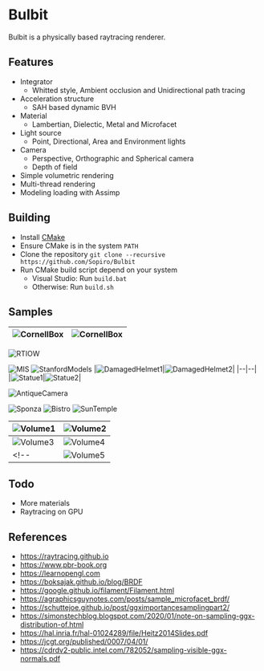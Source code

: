# Bulbit

Bulbit is a physically based raytracing renderer.

## Features
- Integrator
  - Whitted style, Ambient occlusion and Unidirectional path tracing
- Acceleration structure
  - SAH based dynamic BVH
- Material
  - Lambertian, Dielectic, Metal and Microfacet
- Light source
  - Point, Directional, Area and Environment lights
- Camera
  - Perspective, Orthographic and Spherical camera
  - Depth of field
- Simple volumetric rendering
- Multi-thread rendering
- Modeling loading with Assimp

## Building
- Install [CMake](https://cmake.org/install/)
- Ensure CMake is in the system `PATH`
- Clone the repository `git clone --recursive https://github.com/Sopiro/Bulbit`
- Run CMake build script depend on your system
  - Visual Studio: Run `build.bat`
  - Otherwise: Run `build.sh`

## Samples
|![CornellBox](.github/image/render_1000x1000_s1024_d50_t266.3692223s.png)|![CornellBox](.github/image/render_1000x1000_s2048_d50_t554.1794322s.png)|
|--|--|

![RTIOW](.github/image/render_1920x1080_s256_d50_t172.178533s.png)
<!-- ![Materials](.github/image/render_1920x1080_s2048_d2147483647_t885.34s.png) -->
![MIS](.github/image/render_1920x1080_s128_d2147483647_t191.966s.png)
![StanfordModels](.github/image/render_1920x1080_s1024_d2147483647_t490.157s.png)
|![DamagedHelmet1](.github/image/render_1000x1000_s1024_d20_t211.0695558s.png)|![DamagedHelmet2](.github/image/render_1000x1000_s1024_d20_t206.2167148s.png)|
|--|--|  
|![Statue1](.github/image/render_1000x1000_s1024_d2147483647_t366.618s.png)|![Statue2](.github/image/render_1000x1000_s1024_d2147483647_t369.879s.png)|

![AntiqueCamera](.github/image/render_1920x1080_s1024_d2147483647_t233.835s.png)

![Sponza](.github/image/render_1920x1080_s1024_d2147483647_t4680.33s.png)
![Bistro](.github/image/render_1600x900_s1024_d50_t6627.5219105s.png)
![SunTemple](.github/image/render_1600x900_s1024_d50_t1166.8416745s.png)

<!-- ![Ship](.github/image/render_1600x1200_s2048_d2147483647_t2203.37s.png) -->
|![Volume1](.github/image/render_1000x1000_s1000_d2147483647_t887.5372418s.png)|![Volume2](.github/image/render_1000x1000_s1000_d2147483647_t996.1365369s.png)|
|--|--|
|![Volume3](.github/image/render_1000x1000_s1000_d2147483647_t1909.5677176s.png)|![Volume4](.github/image/render_1000x1000_s1000_d2147483647_t3018.2762476s.png)|
<!-- |![Volume5](.github/image/render_1000x1000_s1000_d2147483647_t400.2025311s.png)|![Volume6](.github/image/render_1000x1000_s1000_d2147483647_t989.787817s.png)| -->

## Todo
- More materials
- Raytracing on GPU

## References
- https://raytracing.github.io
- https://www.pbr-book.org
- https://learnopengl.com
- https://boksajak.github.io/blog/BRDF
- https://google.github.io/filament/Filament.html
- https://agraphicsguynotes.com/posts/sample_microfacet_brdf/
- https://schuttejoe.github.io/post/ggximportancesamplingpart2/
- https://simonstechblog.blogspot.com/2020/01/note-on-sampling-ggx-distribution-of.html
- https://hal.inria.fr/hal-01024289/file/Heitz2014Slides.pdf
- https://jcgt.org/published/0007/04/01/
- https://cdrdv2-public.intel.com/782052/sampling-visible-ggx-normals.pdf
